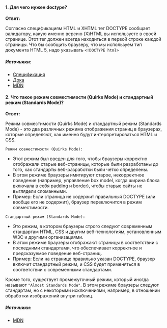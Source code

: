 #### 1. Для чего нужен doctype?

**Ответ:**

Согласно спецификациям HTML и XHTML тег DOCTYPE сообщает валидатору, какую именно версию (X)HTML вы используете в своей странице. Этот тег должен всегда находиться в первой строке каждой страницы. Что бы сообщить браузеру, что мы используем тип документа HTML 5, надо указывать `<!DOCTYPE html>`

##### Источники:

- [Спецификация](https://html.spec.whatwg.org/multipage/syntax.html#the-doctype)
- [Дока](https://doka.guide/html/doctype/)
- [MDN](https://developer.mozilla.org/en-US/docs/Glossary/Doctype)

#### 2. Что такое режим совместимости (Quirks Mode) и стандартный режим (Standards Mode)?

**Ответ:**

Режим совместимости (Quirks Mode) и стандартный режим (Standards Mode) - это два различных режима отображения страниц в браузерах, которые определяют, как именно будут интерпретироваться HTML и CSS.

`Режим совместимости (Quirks Mode):`

- Этот режим был введен для того, чтобы браузеры корректно отображали старые веб-страницы, которые были разработаны до того, как стандарты веб-разработки были четко определены.
- В этом режиме браузеры имитируют старое, некорректное поведение (например, управление box model, когда ширина блока включала в себя padding и border), чтобы старые сайты не выглядели сломанными.
- Пример: Если страница не содержит правильный DOCTYPE (или вообще его не содержит), браузер переключится в режим совместимости.

`Стандартный режим (Standards Mode):`

- Это режим, в котором браузеры строго следуют современным стандартам HTML, CSS и другим веб-технологиям, установленным W3C и другими организациями.
- В этом режиме браузеры отображают страницы в соответствии с последними стандартами, что обеспечивает корректное и предсказуемое поведение веб-страниц.
- Пример: Если на странице правильно указан DOCTYPE, браузер включит стандартный режим, и CSS будет применяться в соответствии с современными стандартами.

Кроме того, существует промежуточный режим, который иногда называют `"Almost Standards Mode"`. В этом режиме браузеры следуют стандартам, но с некоторыми исключениями, например, в отношении обработки изображений внутри таблиц.

##### Источники:

- [MDN](https://developer.mozilla.org/ru/docs/Web/HTML/Quirks_Mode_and_Standards_Mode)
